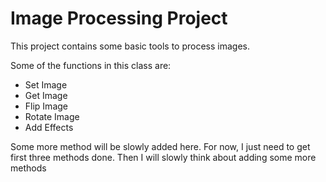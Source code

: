 # Image Processing Project

This project contains some basic tools to process images. 

Some of the functions in this class are: 

* Set Image
* Get Image
* Flip Image
* Rotate Image
* Add Effects

Some more method will be slowly added here. 
For now, I just need to get first three methods done. 
Then I will slowly think about adding some more methods